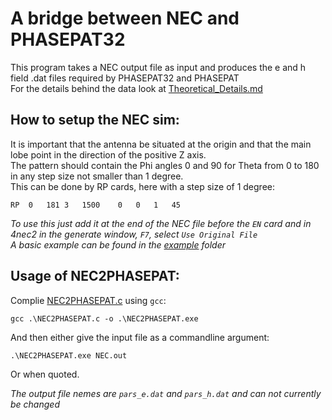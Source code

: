 # A bridge between NEC and PHASEPAT32
This program takes a NEC output file as input and produces the e and h field .dat files required by PHASEPAT32 and PHASEPAT  
For the details behind the data look at [Theoretical_Details.md](Theoretical_Details.md)

## How to setup the NEC sim:
It is important that the antenna be situated at the origin and that the main lobe point in the direction of the positive Z axis.  
The pattern should contain the Phi angles 0 and 90 for Theta from 0 to 180 in any step size not smaller than 1 degree.  
This can be done by RP cards, here with a step size of 1 degree:

    RP	0	181	3	1500	0	0	1	45  

*To use this just add it at the end of the NEC file before the `EN` card and in 4nec2 in the generate window, `F7`, select `Use Original File`*  
*A basic example can be found in the [example](example) folder*

## Usage of NEC2PHASEPAT:
Complie [NEC2PHASEPAT.c](NEC2PHASEPAT.c) using `gcc`:

    gcc .\NEC2PHASEPAT.c -o .\NEC2PHASEPAT.exe   

And then either give the input file as a commandline argument:

    .\NEC2PHASEPAT.exe NEC.out

Or when quoted.

*The output file nemes are `pars_e.dat` and `pars_h.dat` and can not currently be changed*